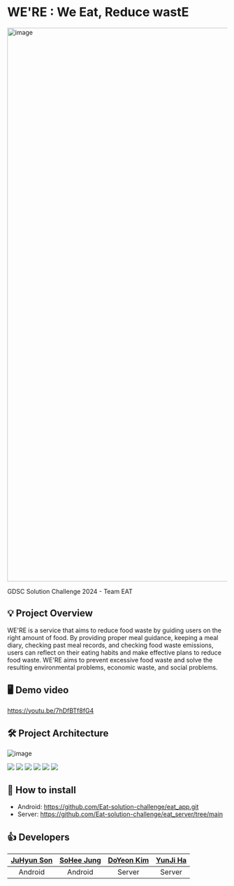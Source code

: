 # WE'RE : We Eat, Reduce wastE
<img width="1268" alt="image" src="https://github.com/Eat-solution-challenge/.github/assets/67634926/1575fdae-451c-4c9f-835e-c148fec4ddf6">

GDSC Solution Challenge 2024 - Team EAT 

## 💡 Project Overview
WE'RE is a service that aims to reduce food waste by guiding users on the right amount of food. By providing proper meal guidance, keeping a meal diary, checking past meal records, and checking food waste emissions, users can reflect on their eating habits and make effective plans to reduce food waste. WE'RE aims to prevent excessive food waste and solve the resulting environmental problems, economic waste, and social problems.

## 🖥 Demo video
https://youtu.be/7hDfBTf8fG4
<br>


## 🛠️ Project Architecture
![image](https://github.com/Eat-solution-challenge/.github/assets/67634926/eee8a340-c61c-4c76-bb2f-e68c0a04d2be)

<img src="https://img.shields.io/badge/Android-34A853?style=for-the-badge&logo=android&logoColor=white"> <img src="https://img.shields.io/badge/Kotlin-7F52FF?style=for-the-badge&logo=kotlin&logoColor=white"> <img src="https://img.shields.io/badge/JAVA-007396?style=for-the-badge&logo=java&logoColor=white"> <img src="https://img.shields.io/badge/springboot-6DB33F?style=for-the-badge&logo=springboot&logoColor=white"> <img src="https://img.shields.io/badge/Ubuntu-E95420?style=for-the-badge&logo=ubuntu&logoColor=black"> <img src="https://img.shields.io/badge/mysql-4479A1?style=for-the-badge&logo=mysql&logoColor=white">

## 📱 How to install

- Android: https://github.com/Eat-solution-challenge/eat_app.git
- Server: https://github.com/Eat-solution-challenge/eat_server/tree/main


## 👍 Developers
<table>
  <thead>
    <tr>
        <th align=center><a href="https://github.com/Juhyuns0n">JuHyun Son</a></td>
        <th align=center><a href="https://github.com/sohee6989">SoHee Jung</a></td>
        <th align=center><a href="https://github.com/doyeoo">DoYeon Kim</a></td>
        <th align=center><a href="https://github.com/yunji118">YunJi Ha</a></td>
    </tr>
  </thead>
    <tr>
        <td align=center>Android</td>
        <td align=center>Android</td>
        <td align=center>Server</td>
        <td align=center>Server</td>
    </tr>
</table>
<br>
